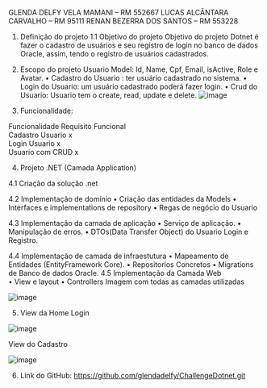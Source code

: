 GLENDA DELFY VELA MAMANI – RM 552667
LUCAS ALCÂNTARA CARVALHO – RM 95111 
RENAN BEZERRA DOS SANTOS – RM 553228


1.	Definição do projeto 
1.1	Objetivo do projeto
Objetivo do projeto Dotnet é fazer o cadastro de usuários e seu registro de login no banco de dados Oracle, assim, tendo o registro de usuários cadastrados. 

2.	 Escopo do projeto 
Usuario Model: Id, Name, Cpf, Email, isActive, Role e Avatar.
•	Cadastro do Usuario : ter usuário cadastrado no sistema.
•	Login do Usuario: um usuário cadastrado poderá fazer login.
•	Crud do Usuario: Usuario tem o create, read, update e delete. 
![image](https://github.com/user-attachments/assets/914c64b6-0d46-4219-a2c1-f9640dc1edc0)

3.	Funcionalidade:

Funcionalidade 	Requisito Funcional 	
Cadastro Usuario	x		
Login Usuario 	x		
Usuario com CRUD	x		



4.	Projeto .NET (Camada Application)

4.1	Criação da solução .net

4.2	 Implementação de domínio
•	Criação das entidades da Models
•	Interfaces e implementations de repository
•	Regas de negócio do Usuario 

4.3	Implementação da camada de aplicação 
•	Serviço de aplicação. 
•	Manipulação de erros. 
•	DTOs(Data Transfer Object) do Usuario Login e Registro.

4.4	Implementação de camada de infraestutura
•	Mapeamento de Entidades (EntityFramework Core).
•	Repositorios Concretos
•	Migrations de Banco de dados Oracle.
4.5	Implementação da Camada Web 	
•	View e layout 
•	Controllers
Imagem com todas as camadas utilizadas
 
![image](https://github.com/user-attachments/assets/7af2be17-0cb9-4752-913f-fc3b79e5eef8)



5.	 View da Home Login
 
![image](https://github.com/user-attachments/assets/e55fd472-cb76-449f-80fe-51325dd493c9)



View do Cadastro 
 



![image](https://github.com/user-attachments/assets/5bb616d2-fb4d-4aaf-b9a3-3cb2bdf2e0b9)




6.	Link do GitHub:  https://github.com/glendadelfy/ChallengeDotnet.git


